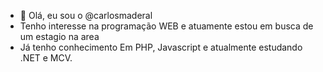 - 👋 Olá, eu sou o @carlosmaderal
-  Tenho interesse na programação WEB e atuamente estou em busca de um estagio na area
-  Já tenho conhecimento Em PHP, Javascript e atualmente estudando .NET e MCV.


<!---
carlosmaderal/carlosmaderal is a ✨ special ✨ repository because its `README.md` (this file) appears on your GitHub profile.
You can click the Preview link to take a look at your changes.
--->
